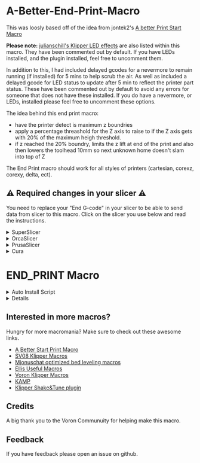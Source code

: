 # A-Better-End-Print-Macro

This was loosly based off of the idea from jontek2's [A better Print Start Macro](https://github.com/jontek2/A-better-print_start-macro)

<b>Please note:</b> [julianschill's Klipper LED effects](https://github.com/julianschill/klipper-led_effect) are also listed within this macro. They have been commented out by default. If you have LEDs installed, and the plugin installed, feel free to uncomment them. 

In addition to this, I had included delayed gcodes for a nevermore to remain running (if installed) for 5 mins to help scrub the air. As well as included a delayed gcode for LED status to update after 5 min to reflect the printer part status. 
These have been commented out by default to avoid any errors for someone that does not have these installed. If you do have a nevermore, or LEDs, installed please feel free to uncomment these options. 

The idea behind this end print macro:
- have the printer detect is maximum z boundries
- apply a percentage threashold for the Z axis to raise to if the Z axis gets with 20% of the maximum heigh threshold.
- if z reached the 20% boundry, limits the z lift at end of the print and also then lowers the toolhead 10mm so next unknown home doesn't slam into top of Z

The End Print macro should work for all styles of printers (cartesian, corexz, corexy, delta, ect). 

## :warning: Required changes in your slicer :warning:
You need to replace your "End G-code" in your slicer to be able to send data from slicer to this macro. Click on the slicer you use below and read the instructions.

<details>
<summary>SuperSlicer</summary>
In Superslicer go to "Printer settings" -> "Custom g-code" -> "End G-code" and update it to:

```
END_PRINT
```
</details>
<details>
<summary>OrcaSlicer</summary>
In OrcaSlicer go to "Printer settings" -> "Machine End G-code" and update it to:

```
END_PRINT
```
</details>
<details>
<summary>PrusaSlicer</summary>

In PrusaSlicer go to "Printer settings" -> "Custom g-code" -> "End G-code" and update it to:

```
END_PRINT
```
</details>
<details>
<summary>Cura</summary>

In Cura go to "Settings" -> "Printer" -> "Manage printers" -> "Machine settings" -> "End G-code" and update it to:

```
END_PRINT
```
</details>

# END_PRINT Macro

<details>
<summary>Auto Install Script</summary>

```
cd ~
curl -sSL https://raw.githubusercontent.com/ss1gohan13/A-Better-End-Print-Macro/main/direct_install.sh | bash
```

</details>

<details>

```
#####################################################################
#-------------------- A better End Print macro ---------------------#
#####################################################################

[gcode_macro END_PRINT]
gcode:
	# Get Boundaries
	{% set max_x = printer.configfile.config["stepper_x"]["position_max"]|float %}
	{% set max_y = printer.configfile.config["stepper_y"]["position_max"]|float %}
	{% set max_z = printer.configfile.config["stepper_z"]["position_max"]|float %}
	
	# Set safety margins (5% from edges)
	{% set x_margin = max_x * 0.05 %}
	{% set y_margin = max_y * 0.05 %}
	
	# Calculate safe parking positions
	{% set safe_x = x_margin %}               # 5% from X=0
	{% set safe_y = max_y - y_margin %}       # 5% from max Y
	
	# Check end position to determine safe directions to move
	{% if printer.toolhead.position.x < (max_x - 20) %}
		{% set x_safe = 20.0 %}
	{% else %}
		{% set x_safe = -20.0 %}
	{% endif %}

	{% if printer.toolhead.position.y < (max_y - 20) %}
		{% set y_safe = 20.0 %}
	{% else %}
		{% set y_safe = -20.0 %}
	{% endif %}

	{% if printer.toolhead.position.z < (max_z - 2) %}
		{% set z_safe = 2.0 %}
	{% else %}
		{% set z_safe = max_z - printer.toolhead.position.z %}
	{% endif %}

	# Commence END_PRINT
	M400                                                          # wait for buffer to clear
	G92 E0                                                        # zero the extruder
	G1 E-3.0 F1800                                               # retract
	G91                                                          # relative positioning
	G0 Z{z_safe} F3600                                           # move nozzle up
	M104 S0                                                      # turn off hotend
	M140 S0                                                      # turn off bed
	M106 S0                                                      # turn off fan
	M107                                                         # turn off part cooling fan
	G90                                                          # absolute positioning
	G1 X{safe_x} Y{safe_y} F2000                                 # move to safe front position

	# Safe Z-drop if near maximum height (after parking)
	{% if printer.toolhead.position.z > (max_z - 20) %}
		G91                                                        # relative positioning
		G1 Z-10 F600                                               # drop 10mm if near the top
		G90                                                        # back to absolute
	{% endif %}

	M117 Print finished!!                                        # Displays info on LCD
	# STATUS_PART_READY
	# PROBE_EDGY_NG_SET_TAP_OFFSET VALUE=0
	# UPDATE_DELAYED_GCODE ID=set_ready_status DURATION=60         # Schedule ready status
	{% if printer["output_pin nevermore"] is defined %}          # Conditional check for nevermore pin
		UPDATE_DELAYED_GCODE ID=turn_off_nevermore DURATION=120    # Schedule to check the nevermore status after 2 minutes
	{% endif %}
	UPDATE_DELAYED_GCODE ID=reset_printer_status DURATION=125    # Schedule reset status
	
	# M84                                                        # Disable motors (currently disabled to allow idle timeout)F

[delayed_gcode reset_printer_status]
gcode:
    SDCARD_RESET_FILE

[delayed_gcode turn_off_nevermore]
gcode:
    {% if not printer.idle_timeout.state == "Printing" %}
        SET_PIN PIN=nevermore VALUE=0  # Only turn off if not printing
    {% endif %}

[delayed_gcode set_ready_status]
gcode:
  STATUS_READY
```

</details>

## Interested in more macros?

Hungry for more macromania? Make sure to check out these awesome links.

- [A Better Start Print Macro](https://github.com/ss1gohan13/A-better-print_start-macro)
- [SV08 Klipper Macros](https://github.com/ss1gohan13/SV08-Replacement-Macros)
- [Mjonuschat optimized bed leveling macros](https://mjonuschat.github.io/voron-mods/docs/guides/optimized-bed-leveling-macros/)
- [Ellis Useful Macros](https://ellis3dp.com/Print-Tuning-Guide/articles/index_useful_macros.html)
- [Voron Klipper Macros](https://github.com/The-Conglomerate/Voron-Klipper-Common/)
- [KAMP](https://github.com/kyleisah/Klipper-Adaptive-Meshing-Purging)
- [Klipper Shake&Tune plugin](https://github.com/Frix-x/klippain-shaketune)


## Credits

A big thank you to the Voron Communuity for helping make this macro. 

## Feedback

If you have feedback please open an issue on github.
